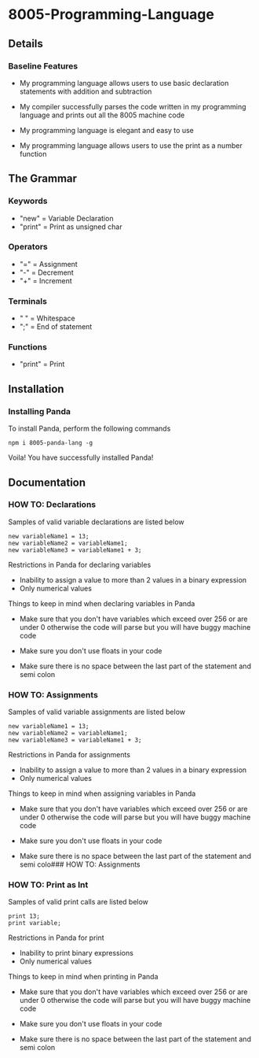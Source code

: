 # 8005-Programming-Language 

## Details
### Baseline Features

- My programming language allows users to use basic declaration statements with addition     and subtraction

- My compiler successfully parses the code written in my programming language and prints     out all the 8005 machine code

- My programming language is elegant and easy to use

- My programming language allows users to use the print as a number function

## The Grammar
### Keywords

- "new" = Variable Declaration
- "print" = Print as unsigned char
 
### Operators

- "=" = Assignment 
- "-" = Decrement
- "+" = Increment

### Terminals

- " " = Whitespace
- ";" = End of statement

### Functions

- "print" = Print

## Installation
### Installing Panda

To install Panda, perform the following commands
```
npm i 8005-panda-lang -g
```

Voila! You have successfully installed Panda!

## Documentation
### HOW TO: Declarations

Samples of valid variable declarations are listed below

```
new variableName1 = 13;
new variableName2 = variableName1;
new variableName3 = variableName1 + 3;
```

Restrictions in Panda for declaring variables 

- Inability to assign a value to more than 2 values in a binary expression
- Only numerical values 

Things to keep in mind when declaring variables in Panda

- Make sure that you don't have variables which exceed over 256 or are under 0 otherwise the code will parse but you will have buggy machine code

- Make sure you don't use floats in your code

- Make sure there is no space between the last part of the statement and semi colon

### HOW TO: Assignments

Samples of valid variable assignments are listed below

```
new variableName1 = 13;
new variableName2 = variableName1;
new variableName3 = variableName1 + 3;
```
Restrictions in Panda for assignments

- Inability to assign a value to more than 2 values in a binary expression
- Only numerical values 

Things to keep in mind when assigning variables in Panda

- Make sure that you don't have variables which exceed over 256 or are under 0 otherwise the code will parse but you will have buggy machine code

- Make sure you don't use floats in your code

- Make sure there is no space between the last part of the statement and semi colo### HOW TO: Assignments

### HOW TO: Print as Int

Samples of valid print calls are listed below

```
print 13;
print variable;
```
Restrictions in Panda for print

- Inability to print binary expressions
- Only numerical values 

Things to keep in mind when printing in Panda

- Make sure that you don't have variables which exceed over 256 or are under 0 otherwise the code will parse but you will have buggy machine code

- Make sure you don't use floats in your code

- Make sure there is no space between the last part of the statement and semi colon